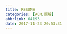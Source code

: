 ```yaml
---
title: RESUME
categories: [ACM,题解]
abbrlink: 64193
date: 2017-11-23 20:53:31
---
```

<!-- 第一次练习团队配合。五小时三人共做出ABCIK五题。配合有待加强。 
# [Auxiliary Project](https://vjudge.net/problem/Gym-101612A)
最开始是用DP做的。
```cpp
#include<fstream>
using namespace std;
ifstream fin("auxiliary.in");
ofstream fout("auxiliary.out");
int work(int k)
{
	static int f[1000001]= {0},
		cost[10]= {6,2,5,5,4,5,6,3,7,6};
	if(k<0)return 0;
	if(f[k])return f[k];
	for(int i=0; i!=10; ++i)
		if(work(k-cost[i])>0||k==cost[i])
			f[k]=max(f[k],work(k-cost[i])+i);
	return f[k];
}
int main()
{
	int n;
	fin>>n;
	fout<<work(n);
}
```
其实这题可以贪心：尽量用性价比最高的7，多余的用4和1去补。 
```cpp
int work(int k)
{
	return k%3==1 ? k/3*7-3:
		   k%3==2 ? k/3*7+1:
					k/3*7;
}
```
# [Boolean Satisfability](https://vjudge.net/problem/Gym-101612B)
做的时候没注意每个标识符长度为1，导致代码长了很多。
```cpp
#include<fstream>
#include<string>
#include<set>
using namespace std;
ifstream fin("boolean.in");
ofstream fout("boolean.out");
set<string> b[3];
bool flag=1,sign=0;
int main()
{
	for(string s,ss; getline(fin,s,'|');)
	{
		while(!isalpha(s.back()))
			s.pop_back();//不加这个有的样例过不掉
		sign=s[0]=='~';
		ss=s.substr(sign);
		b[sign].insert(ss);
		if(b[!sign].find(ss)
				!=b[!sign].end())
			flag=0;
	}
	b[2].insert(b[0].begin(),b[0].end());
	b[2].insert(b[1].begin(),b[1].end());
	fout<<(1LL<<b[2].size())-flag;
}
```
可以用bitset和位运算弄个大新闻。 
```cpp
#include<fstream>
#include<bitset>
using namespace std;
ifstream fin("boolean.in");
ofstream fout("boolean.out");
bitset<'z'-'A'+1> b[3];
bool flag=1,sign=0;
int main()
{
	for(char ch; fin>>ch;)
	{
		if(isalpha(ch))
		{
			b[sign][ch-'A']=1;
			if(b[!sign][ch-'A'])
				flag=0;
			sign=0;
		}
		if(ch=='~')sign=1;
	}
	b[2]=b[0]|b[1];
	fout<<(1LL<<b[2].count())-flag;
}
```
# [Consonant Fencity](https://vjudge.net/problem/Gym-101612C)
暴力dfs。   
算`consonant fencity`的时候应当边搜索边计算，如果等搜索到达终点再从头计算会TLE。
```cpp
#include<fstream>
#include<vector>
using namespace std;
ifstream fin("consonant.in");
ofstream fout("consonant.out");
string s,con("bcdfghjklmnpqrstvxz");
vector<vector<int> > adjmap(con.size(),vector<int>(con.size(),0));
vector<bool> state(con.size(),0),ans_state(con.size(),0);
int v=0,ans_v=0;
void dfs(int k)
{
	if(k==con.size())
	{
		if(ans_v<v)
		{
			ans_v=v;
			ans_state=state;
		}
		return;
	}
	dfs(k+1);
	state[k]=1;
	int t_v=v;
	for(int i=0; i!=con.size(); i++)
		if(i!=k)
			v+=(state[i]?-1:1)*adjmap[i][k];
	dfs(k+1);
	state[k]=0;
	v=t_v;
}
int main()
{
	fin>>s;
	for(int i=1,p=con.find(s[0]),q; i!=s.size(); ++i,p=q)
	{
		q=con.find(s[i]);
		if(p!=con.npos&&q!=con.npos)
		{
			++adjmap[p][q];
			++adjmap[q][p];
		}
	}
	dfs(0);
	for(int i=0,p; i!=s.size(); ++i)
	{
		p=con.find(s[i]);
		fout<<char(p!=con.npos&&ans_state[p]?
				   toupper(s[i]):s[i]);
	}
}
```
# [Equal Numbers](https://vjudge.net/problem/Gym-101612E)
这n个数第n-1次操作后全变成他们的最小公倍数
有两种贪心策略：
1. 每次在**未处理的数**中选择出现次数最少的数变成最小公倍数。 
2. 每次在**倍数仍在这组数中的数**中选择出现次数最少的数变成其倍数。  最优方案由以上两种策略产生。由于局部最优的方案不一定整体最优，因此将两种策略并行，每次输出其中最优的方案。 
```cpp
#include<fstream>
#include<vector>
#include<algorithm>
using namespace std;
ifstream fin("equal.in");
ofstream fout("equal.out");
vector<int> a,b,d(1e6+1,0);
int n;
int main()
{
	fin>>n;
	for(int i=0,t; i<n; ++i)
	{
		fin>>t;
		++d[t];
	}
	for(int i=1; i<d.size(); ++i)
		if(d[i])
		{
			a.push_back(d[i]);
			for(int j=2*i; j<d.size(); j+=i)
				if(d[j])
				{
					b.push_back(d[i]);
					break;
				}
		}
	sort(a.begin(),a.end());
	sort(b.begin(),b.end());
	for(int i=0,p=0,q=0,sp=0,sq=0; i<=n; ++i)
	{
		while(p<a.size()&&sp+a[p]<=i)
			sp+=a[p++];
		while(q<b.size()&&sq+b[q]<=i)
			sq+=b[q++];
		fout<<a.size()-max(p-1,q)<<' ';
	}
}
```
# [Fygon 2.0](https://vjudge.net/problem/Gym-101612F)
dfs。
```cpp
#include<cstdio>
#include<map>
#include<bitset>
typedef long long ll;
typedef std::bitset<32> Bs;
Bs bs[32],t;
void add(char a,char b)
{
	a=(a=='1'?0:a-'a'+1);
	b=(b=='1'?0:b-'a'+1);
	bs[a][b]=1;
	bs[a][a]=1;
	bs[b][b]=1;
}
ll dfs(Bs x)
{
	static std::map<ll,ll> f;
	if(f.find(x.to_ulong())!=f.end())
		return f[x.to_ulong()];
	ll &ret=f[x.to_ulong()]=x.none();
	for(int i=0; i<32; ++i)
		if((x&bs[i])==(1<<i))
		{
			x[i]=0;
			ret+=dfs(x);
			x[i]=1;
		}
	return ret;
}
ll gcd(ll a,ll b)
{
	return b?gcd(b,a%b):a;
}
int main()
{
	freopen("fygon20.in","r",stdin);
	freopen("fygon20.out","w",stdout);
	int m;
	scanf("%d",&m);
	for(char a,b,c; m--;)
	{
		scanf(" for %c in range(%c, %c):",&a,&b,&c);
		add(b,a);
		add(a,c);
	}
	add('1','n');
	for(int i=0; i<32; ++i)
		for(int j=0; j<32; ++j)
			if(bs[j][i])
				bs[j]|=bs[i];
	for(int i=0; i<32; ++i)
	{
		if(bs[i].none())
			t[i]=1;
		for(int j=i+1; j<32; ++j)
			if(bs[i]==bs[j])
				t[j]=1;
	}
	ll an=dfs(t.flip()),ad=1,ag;
	for(int i=2; i<t.count()-1; ++i)ad*=i;
	ag=gcd(an,ad);
	printf("%d %lld/%lld",t.count()-2,an/ag,ad/ag);
}
```
# [Intelligence in Perpendicularia](https://vjudge.net/problem/Gym-101612I)
求多边形多边形内部可以看到，但在外部看不到的线条长度。   
只要拿总周长减去最小外接矩形周长即可。 
```cpp
#include<fstream>
using namespace std;
ifstream fin("intel.in");
ofstream fout("intel.out");
int n,ans=0,x[1024],y[1024];
int abs(int n)
{
	return n<0?-n:n;
}
int main()
{
	fin>>n;
	x[1023]=y[1023]=-1e7;
	x[1022]=y[1022]=1e7;
	for(int i=0; i!=n; ++i)
	{
		fin>>x[i]>>y[i];
		x[1023]=max(x[1023],x[i]);
		y[1023]=max(y[1023],y[i]);
		x[1022]=min(x[1022],x[i]);
		y[1022]=min(y[1022],y[i]);
	}
	for(int i=0; i!=n; ++i)
		ans+=abs(x[(i+1)%n]+y[(i+1)%n]-x[i]-y[i]);
	fout<<ans-2*(x[1023]+y[1023]-x[1022]-y[1022]);
}
```
# [Kotlin Island](https://vjudge.net/problem/Gym-101612K)
样例是骗人的。例如，第二个样例其实不做任何处理就行。   
其次，只要处理奇数行和奇数列（编号从0开始）即可。   
`f[i][j]` 表示将前i个奇数行和j个奇数列被充水后剩下的联通块数量，容易列出转移方程。转移的时候如果发现 `f[i][j]==n` 就可以输出了。 
```cpp
#include<fstream>
using namespace std;
ifstream fin("kotlin.in");
ofstream fout("kotlin.out");
int h,w,n,f[64][64]= {1,0};
int main()
{
	fin>>h>>w>>n;
	for(int i=0; 2*i<h; ++i)
		for(int j=0; 2*j<w; ++j)
		{
			if(i)f[i][j]=max(f[i][j],f[i-1][j]+j+1);
			if(j)f[i][j]=max(f[i][j],f[i][j-1]+i+1);
			if(f[i][j]==n)
			{
				for(int x=0; x<h; ++x,fout<<'\n')
					for(int y=0; y<w; ++y)
						fout<<((x%2&&x/2<i)||
							   (y%2&&y/2<j)?
							   '#':'.');
				return 0;
			}
		}
	fout<<"Impossible";
}
``` -->